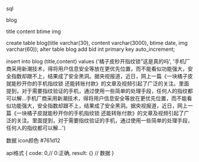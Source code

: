 sql

blog

title
content
btime
img

create table blog(title varchar(30), content varchar(3000), btime date, img varchar(60));
alter table blog add bid int primary key auto_increment;

insert into blog (title,content) values ('橘子皮秒开指纹锁”这是真的吗', 
'手机厂商采用新潮技术，得将用户信息安全等放在更优先位置，而不能看似功能强大，安全指数却跟不上，结果成了安全黑洞。据央视报道，近日，网上一篇《一块橘子皮就能秒开你的手机指纹锁 还能转账付款》的文章及视频引起了广泛的关注。里面提到，对于需要指纹验证的手机，通过使用一些简单的处理手段，任何人的指纹都可以解...手机厂商采用新潮技术，得将用户信息安全等放在更优先位置，而不能看似功能强大，安全指数却跟不上，结果成了安全黑洞。据央视报道，近日，网上一篇《一块橘子皮就能秒开你的手机指纹锁 还能转账付款》的文章及视频引起了广泛的关注。里面提到，对于需要指纹验证的手机，通过使用一些简单的处理手段，任何人的指纹都可以解...')


数据
icon颜色 #761d12

api格式
{
  code: 0,// 0:正确,
  result: {} // 数据
}